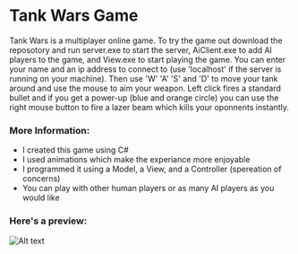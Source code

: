 # Tank Wars Game

<p>
 Tank Wars is a multiplayer online game. To try the game out download the reposotory and run server.exe to start
 the server, AiClient.exe to add AI players to the game, and View.exe to start playing the game. You can enter 
 your name and an ip address to connect to (use 'localhost' if the server is running on your machine). Then use 
 'W' 'A' 'S' and 'D' to move your tank around and use the mouse to aim your weapon. Left click fires a standard 
 bullet and if you get a power-up (blue and orange circle) you can use the right mouse button to fire a lazer 
 beam which kills your oponnents instantly.
</p>

### More Information:
* I created this game using C#
* I used animations which make the experiance more enjoyable
* I programmed it using a Model, a View, and a Controller (spereation of concerns)
* You can play with other human players or as many AI players as you would like

 ### Here's a preview:
![Alt text](Images/TankWarsAnimation.gif)
